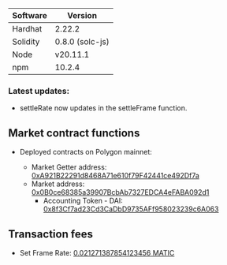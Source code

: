 Software | Version
------------- | -------------
Hardhat  | 2.22.2
Solidity  | 0.8.0 (solc-js)
Node | v20.11.1
npm | 10.2.4

### Latest updates:
* settleRate now updates in the settleFrame function. 

## **Market** contract functions

* Deployed contracts on Polygon mainnet:

    * Market Getter address: [0xA921B22291d8468A71e610f79F42441ce492Df7a](https://polygonscan.com/address/0xA921B22291d8468A71e610f79F42441ce492Df7a)
    * Market address: [0x0B0ce68385a39907BcbAb7327EDCA4eFABA092d1](https://polygonscan.com/address/0x0B0ce68385a39907BcbAb7327EDCA4eFABA092d1)
        * Accounting Token - DAI: [0x8f3Cf7ad23Cd3CaDbD9735AFf958023239c6A063](https://polygonscan.com/address/0x8f3Cf7ad23Cd3CaDbD9735AFf958023239c6A063)  



## Transaction fees
* Set Frame Rate: [0.021271387854123456 MATIC](https://polygonscan.com/tx/0xa94618edbc1149304a1a99fca82da961ec577b824da5ac7c30117914013b4815)



